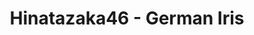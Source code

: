 ---
layout: videojs
title: Hinatazaka46 - German Iris
category: mv
description: >+
    Lyrics: Akimoto Yasushi

    Music: Saimon
    
    Arrangement: Saimon
        
    Choreographer: CRE8BOY 
        
    Production: P.I.C.S.
lang: en
subtitles: 日向坂46ジャーマンアイリスMUSICVIDEO.en.vtt
video_url: https://www.youtube.com/watch?v=F-16wnHQLLw
thumbnail: https://i.ytimg.com/vi/F-16wnHQLLw/maxresdefault.jpg
# hinatrivia: https://x.com/hinatacampaign/status/1852578194546671882
upload_date: 2025-05-15
---
